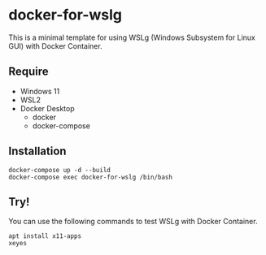 # docker-for-wslg

This is a minimal template for using WSLg (Windows Subsystem for Linux GUI) with Docker Container.  

## Require

- Windows 11
- WSL2
- Docker Desktop 
  - docker
  - docker-compose

## Installation

```
docker-compose up -d --build
docker-compose exec docker-for-wslg /bin/bash
```

## Try!

You can use the following commands to test WSLg with Docker Container.

```
apt install x11-apps
xeyes
```
